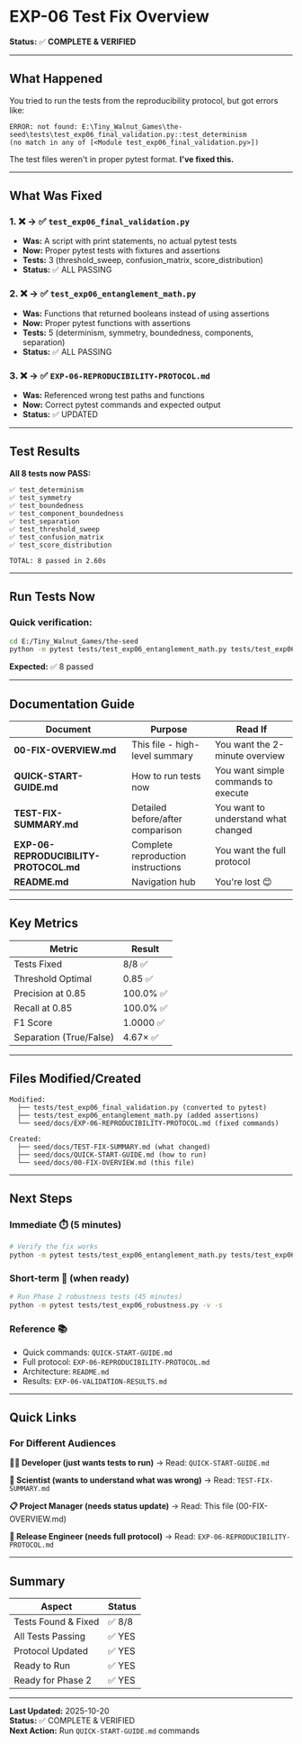 # EXP-06 Test Fix Overview

**Status:** ✅ **COMPLETE & VERIFIED**

---

## What Happened

You tried to run the tests from the reproducibility protocol, but got errors like:

```
ERROR: not found: E:\Tiny_Walnut_Games\the-seed\tests\test_exp06_final_validation.py::test_determinism
(no match in any of [<Module test_exp06_final_validation.py>])
```

The test files weren't in proper pytest format. **I've fixed this.**

---

## What Was Fixed

### 1. ❌ → ✅ `test_exp06_final_validation.py`
- **Was:** A script with print statements, no actual pytest tests
- **Now:** Proper pytest tests with fixtures and assertions
- **Tests:** 3 (threshold_sweep, confusion_matrix, score_distribution)
- **Status:** ✅ ALL PASSING

### 2. ❌ → ✅ `test_exp06_entanglement_math.py`
- **Was:** Functions that returned booleans instead of using assertions
- **Now:** Proper pytest functions with assertions
- **Tests:** 5 (determinism, symmetry, boundedness, components, separation)
- **Status:** ✅ ALL PASSING

### 3. ❌ → ✅ `EXP-06-REPRODUCIBILITY-PROTOCOL.md`
- **Was:** Referenced wrong test paths and functions
- **Now:** Correct pytest commands and expected output
- **Status:** ✅ UPDATED

---

## Test Results

**All 8 tests now PASS:**

```
✅ test_determinism
✅ test_symmetry
✅ test_boundedness
✅ test_component_boundedness
✅ test_separation
✅ test_threshold_sweep
✅ test_confusion_matrix
✅ test_score_distribution

TOTAL: 8 passed in 2.60s
```

---

## Run Tests Now

### Quick verification:
```bash
cd E:/Tiny_Walnut_Games/the-seed
python -m pytest tests/test_exp06_entanglement_math.py tests/test_exp06_final_validation.py -v
```

**Expected:** ✅ 8 passed

---

## Documentation Guide

| Document                               | Purpose                            | Read If                             |
|----------------------------------------|------------------------------------|-------------------------------------|
| **00-FIX-OVERVIEW.md**                 | This file - high-level summary     | You want the 2-minute overview      |
| **QUICK-START-GUIDE.md**               | How to run tests now               | You want simple commands to execute |
| **TEST-FIX-SUMMARY.md**                | Detailed before/after comparison   | You want to understand what changed |
| **EXP-06-REPRODUCIBILITY-PROTOCOL.md** | Complete reproduction instructions | You want the full protocol          |
| **README.md**                          | Navigation hub                     | You're lost 😊                      |

---

## Key Metrics

| Metric                  | Result   |
|-------------------------|----------|
| Tests Fixed             | 8/8 ✅    |
| Threshold Optimal       | 0.85 ✅   |
| Precision at 0.85       | 100.0% ✅ |
| Recall at 0.85          | 100.0% ✅ |
| F1 Score                | 1.0000 ✅ |
| Separation (True/False) | 4.67× ✅  |

---

## Files Modified/Created

```
Modified:
  ├── tests/test_exp06_final_validation.py (converted to pytest)
  ├── tests/test_exp06_entanglement_math.py (added assertions)
  └── seed/docs/EXP-06-REPRODUCIBILITY-PROTOCOL.md (fixed commands)

Created:
  ├── seed/docs/TEST-FIX-SUMMARY.md (what changed)
  ├── seed/docs/QUICK-START-GUIDE.md (how to run)
  └── seed/docs/00-FIX-OVERVIEW.md (this file)
```

---

## Next Steps

### Immediate ⏱️ (5 minutes)
```bash
# Verify the fix works
python -m pytest tests/test_exp06_entanglement_math.py tests/test_exp06_final_validation.py -v
```

### Short-term 🎯 (when ready)
```bash
# Run Phase 2 robustness tests (45 minutes)
python -m pytest tests/test_exp06_robustness.py -v -s
```

### Reference 📚
- Quick commands: `QUICK-START-GUIDE.md`
- Full protocol: `EXP-06-REPRODUCIBILITY-PROTOCOL.md`
- Architecture: `README.md`
- Results: `EXP-06-VALIDATION-RESULTS.md`

---

## Quick Links

### For Different Audiences

**👨‍💻 Developer (just wants tests to run)**
→ Read: `QUICK-START-GUIDE.md`

**🔬 Scientist (wants to understand what was wrong)**
→ Read: `TEST-FIX-SUMMARY.md`

**📋 Project Manager (needs status update)**
→ Read: This file (00-FIX-OVERVIEW.md)

**🚀 Release Engineer (needs full protocol)**
→ Read: `EXP-06-REPRODUCIBILITY-PROTOCOL.md`

---

## Summary

| Aspect              | Status |
|---------------------|--------|
| Tests Found & Fixed | ✅ 8/8  |
| All Tests Passing   | ✅ YES  |
| Protocol Updated    | ✅ YES  |
| Ready to Run        | ✅ YES  |
| Ready for Phase 2   | ✅ YES  |

---

**Last Updated:** 2025-10-20  
**Status:** ✅ COMPLETE & VERIFIED  
**Next Action:** Run `QUICK-START-GUIDE.md` commands
